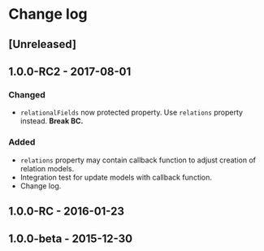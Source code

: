 # Change log

## [Unreleased]

## 1.0.0-RC2 - 2017-08-01

### Changed
* `relationalFields` now protected property. Use `relations` property instead. **Break BC.**

### Added
* `relations` property may contain callback function to adjust creation of relation models.
* Integration test for update models with callback function.
* Change log.

## 1.0.0-RC - 2016-01-23

## 1.0.0-beta - 2015-12-30
